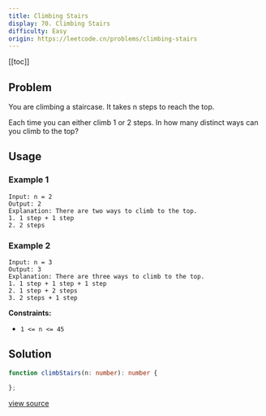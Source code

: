 ```yaml
---
title: Climbing Stairs
display: 70. Climbing Stairs
difficulty: Easy
origin: https://leetcode.cn/problems/climbing-stairs
---
```


[[toc]]

## Problem

You are climbing a staircase. It takes n steps to reach the top.

Each time you can either climb 1 or 2 steps. In how many distinct ways can you climb to the top?

## Usage

### Example 1

```
Input: n = 2
Output: 2
Explanation: There are two ways to climb to the top.
1. 1 step + 1 step
2. 2 steps
```

### Example 2

```
Input: n = 3
Output: 3
Explanation: There are three ways to climb to the top.
1. 1 step + 1 step + 1 step
2. 1 step + 2 steps
3. 2 steps + 1 step
```


**Constraints:**

- <code>1 &lt;= n &lt;= 45</code>


## Solution

```ts
function climbStairs(n: number): number {

};
```

[view source](https://leetcode.cn/problems/climbing-stairs)

